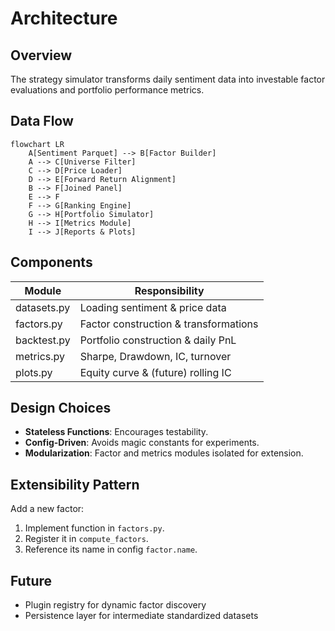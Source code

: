 # Architecture

## Overview
The strategy simulator transforms daily sentiment data into investable factor evaluations and portfolio performance metrics.

## Data Flow

```mermaid
flowchart LR
    A[Sentiment Parquet] --> B[Factor Builder]
    A --> C[Universe Filter]
    C --> D[Price Loader]
    D --> E[Forward Return Alignment]
    B --> F[Joined Panel]
    E --> F
    F --> G[Ranking Engine]
    G --> H[Portfolio Simulator]
    H --> I[Metrics Module]
    I --> J[Reports & Plots]
```

## Components

| Module | Responsibility |
|--------|----------------|
| datasets.py | Loading sentiment & price data |
| factors.py | Factor construction & transformations |
| backtest.py | Portfolio construction & daily PnL |
| metrics.py | Sharpe, Drawdown, IC, turnover |
| plots.py | Equity curve & (future) rolling IC |


## Design Choices

- **Stateless Functions**: Encourages testability.
- **Config-Driven**: Avoids magic constants for experiments.
- **Modularization**: Factor and metrics modules isolated for extension.

## Extensibility Pattern

Add a new factor:
1. Implement function in `factors.py`.
2. Register it in `compute_factors`.
3. Reference its name in config `factor.name`.

## Future

- Plugin registry for dynamic factor discovery
- Persistence layer for intermediate standardized datasets
